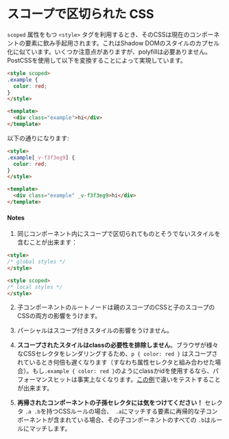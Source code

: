 # スコープで区切られた CSS

`scoped` 属性をもつ `<style>` タグを利用するとき、そのCSSは現在のコンポーネントの要素に飲み手起用されます。これはShadow DOMのスタイルのカプセル化に似ています。いくつか注意点がありますが、polyfillは必要ありません。PostCSSを使用して以下を変換することによって実現しています。

``` html
<style scoped>
.example {
  color: red;
}
</style>

<template>
  <div class="example">hi</div>
</template>
```

以下の通りになります:

``` html
<style>
.example[_v-f3f3eg9] {
  color: red;
}
</style>

<template>
  <div class="example" _v-f3f3eg9>hi</div>
</template>
```

#### Notes

1. 同じコンポーネント内にスコープで区切られてものとそうでないスタイルを含むことが出来ます：

  ``` html
  <style>
  /* global styles */
  </style>

  <style scoped>
  /* local styles */
  </style>
  ```

2. 子コンポーネントのルートノードは親のスコープのCSSと子のスコープのCSSの両方の影響をうけます。

3. パーシャルはスコープ付きスタイルの影響をうけません。

4. **スコープされたスタイルはclassの必要性を排除しません**。ブラウザが様々なCSSセレクタをレンダリングするため、`p { color: red }` はスコープされているとき何倍も遅くなります（すなわち属性セレクタと組み合わせた場合）。もし`.example { color: red }`のようにclassかidを使用するなら、パフォーマンスヒットは事実上なくなります。[この例]((http://stevesouders.com/efws/css-selectors/csscreate.php))で違いをテストすることが出来ます。

5. **再帰されたコンポーネントの子孫セレクタには気をつけてください！** セレクタ `.a .b`を持つCSSルールの場合、` .a`にマッチする要素に再帰的な子コンポーネントが含まれている場合、その子コンポーネントのすべての `.b`はルールにマッチします。

